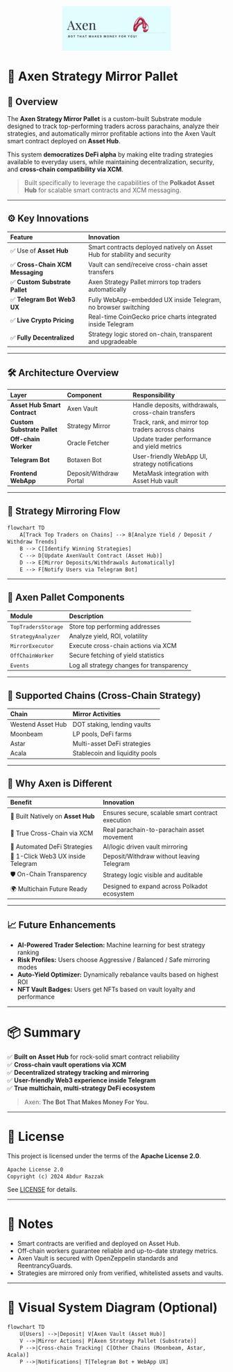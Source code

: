 <p align="center">
  <img src="assets" alt="Axen Logo" width="250"/>
</p>


# 🧠 Axen Strategy Mirror Pallet

## 📖 Overview

The **Axen Strategy Mirror Pallet** is a custom-built Substrate module designed to track top-performing traders across parachains, analyze their strategies, and automatically mirror profitable actions into the Axen Vault smart contract deployed on **Asset Hub**.

This system **democratizes DeFi alpha** by making elite trading strategies available to everyday users, while maintaining decentralization, security, and **cross-chain compatibility via XCM**.

> Built specifically to leverage the capabilities of the **Polkadot Asset Hub** for scalable smart contracts and XCM messaging.

---

## ⚙️ Key Innovations

| Feature | Innovation |
|:---|:---|
| ✅ Use of **Asset Hub** | Smart contracts deployed natively on Asset Hub for stability and security |
| ✅ **Cross-Chain XCM Messaging** | Vault can send/receive cross-chain asset transfers |
| ✅ **Custom Substrate Pallet** | Axen Strategy Pallet mirrors top traders automatically |
| ✅ **Telegram Bot Web3 UX** | Fully WebApp-embedded UX inside Telegram, no browser switching |
| ✅ **Live Crypto Pricing** | Real-time CoinGecko price charts integrated inside Telegram |
| ✅ **Fully Decentralized** | Strategy logic stored on-chain, transparent and upgradeable |

---

## 🛠️ Architecture Overview

| Layer | Component | Responsibility |
|:---|:---|:---|
| **Asset Hub Smart Contract** | Axen Vault | Handle deposits, withdrawals, cross-chain transfers |
| **Custom Substrate Pallet** | Strategy Mirror | Track, rank, and mirror top traders across chains |
| **Off-chain Worker** | Oracle Fetcher | Update trader performance and yield metrics |
| **Telegram Bot** | Botaxen Bot | User-friendly WebApp UI, strategy notifications |
| **Frontend WebApp** | Deposit/Withdraw Portal | MetaMask integration with Asset Hub vault |

---

## 🔄 Strategy Mirroring Flow

```mermaid
flowchart TD
    A[Track Top Traders on Chains] --> B[Analyze Yield / Deposit / Withdraw Trends]
    B --> C[Identify Winning Strategies]
    C --> D[Update AxenVault Contract (Asset Hub)]
    D --> E[Mirror Deposits/Withdrawals Automatically]
    E --> F[Notify Users via Telegram Bot]
```

---

## 📂 Axen Pallet Components

| Module | Description |
|:---|:---|
| `TopTradersStorage` | Store top performing addresses |
| `StrategyAnalyzer` | Analyze yield, ROI, volatility |
| `MirrorExecutor` | Execute cross-chain actions via XCM |
| `OffChainWorker` | Secure fetching of yield statistics |
| `Events` | Log all strategy changes for transparency |

---

## 🌉 Supported Chains (Cross-Chain Strategy)

| Chain | Mirror Activities |
|:---|:---|
| Westend Asset Hub | DOT staking, lending vaults |
| Moonbeam | LP pools, DeFi farms |
| Astar | Multi-asset DeFi strategies |
| Acala | Stablecoin and liquidity pools |

---

## 🎯 Why Axen is Different

| Benefit | Innovation |
|:---|:---|
| 🚀 Built Natively on **Asset Hub** | Ensures secure, scalable smart contract execution |
| 🔄 True Cross-Chain via XCM | Real parachain-to-parachain asset movement |
| 🤖 Automated DeFi Strategies | AI/logic driven vault mirroring |
| 💬 1-Click Web3 UX inside Telegram | Deposit/Withdraw without leaving Telegram |
| 🛡️ On-Chain Transparency | Strategy logic visible and auditable |
| 🌍 Multichain Future Ready | Designed to expand across Polkadot ecosystem |

---

## 📈 Future Enhancements

- **AI-Powered Trader Selection:** Machine learning for best strategy ranking
- **Risk Profiles:** Users choose Aggressive / Balanced / Safe mirroring modes
- **Auto-Yield Optimizer:** Dynamically rebalance vaults based on highest ROI
- **NFT Vault Badges:** Users get NFTs based on vault loyalty and performance

---

# 📦 Summary

✅ **Built on Asset Hub** for rock-solid smart contract reliability  
✅ **Cross-chain vault operations via XCM**  
✅ **Decentralized strategy tracking and mirroring**  
✅ **User-friendly Web3 experience inside Telegram**  
✅ **True multichain, multi-strategy DeFi ecosystem**

> Axen: **The Bot That Makes Money For You.**

---

# 📜 License

This project is licensed under the terms of the **Apache License 2.0**.

```
Apache License 2.0
Copyright (c) 2024 Abdur Razzak
```

See [LICENSE](LICENSE) for details.

---

# 📢 Notes

- Smart contracts are verified and deployed on Asset Hub.
- Off-chain workers guarantee reliable and up-to-date strategy metrics.
- Axen Vault is secured with OpenZeppelin standards and ReentrancyGuards.
- Strategies are mirrored only from verified, whitelisted assets and vaults.

---

# 📸 Visual System Diagram (Optional)

```mermaid
flowchart TD
    U[Users] -->|Deposit| V[Axen Vault (Asset Hub)]
    V -->|Mirror Actions| P[Axen Strategy Pallet (Substrate)]
    P -->|Cross-chain Tracking| C[Other Chains (Moonbeam, Astar, Acala)]
    P -->|Notifications| T[Telegram Bot + WebApp UX]
```
